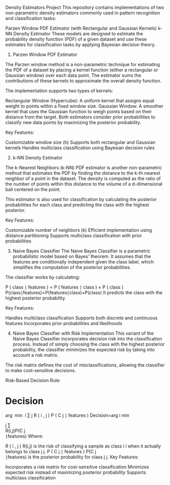 Density Estimators Project
This repository contains implementations of two non-parametric density estimators commonly used in pattern recognition and classification tasks:

Parzen Window PDF Estimator (with Rectangular and Gaussian Kernels)
k-NN Density Estimator
These models are designed to estimate the probability density function (PDF) of a given dataset and use these estimates for classification tasks by applying Bayesian decision theory.


1. Parzen Window PDF Estimator

The Parzen window method is a non-parametric technique for estimating the PDF of a dataset by placing a kernel function (either a rectangular or Gaussian window) over each data point. The estimator sums the contributions of these kernels to approximate the overall density function.

The implementation supports two types of kernels:

Rectangular Window (Hypercube): A uniform kernel that assigns equal weight to points within a fixed window size.
Gaussian Window: A smoother kernel that uses the Gaussian function to weigh points based on their distance from the target.
Both estimators consider prior probabilities to classify new data points by maximizing the posterior probability.

Key Features:

Customizable window size (h)
Supports both rectangular and Gaussian kernels
Handles multiclass classification using Bayesian decision rules



2. k-NN Density Estimator

The k-Nearest Neighbors (k-NN) PDF estimator is another non-parametric method that estimates the PDF by finding the distance to the k-th nearest neighbor of a point in the dataset. The density is computed as the ratio of the number of points within this distance to the volume of a d-dimensional ball centered on the point.

This estimator is also used for classification by calculating the posterior probabilities for each class and predicting the class with the highest posterior.

Key Features:

Customizable number of neighbors (k)
Efficient implementation using distance partitioning
Supports multiclass classification with prior probabilities


3. Naive Bayes Classifier
The Naive Bayes Classifier is a parametric probabilistic model based on Bayes' theorem. It assumes that the features are conditionally independent given the class label, which simplifies the computation of the posterior probabilities.

The classifier works by calculating:

P
(
class
∣
features
)
∝
P
(
features
∣
class
)
×
P
(
class
)
P(class∣features)∝P(features∣class)×P(class)
It predicts the class with the highest posterior probability.

Key Features:

Handles multiclass classification
Supports both discrete and continuous features
Incorporates prior probabilities and likelihoods

4. Naive Bayes Classifier with Risk Implementation
This variant of the Naive Bayes Classifier incorporates decision risk into the classification process. Instead of simply choosing the class with the highest posterior probability, the classifier minimizes the expected risk by taking into account a risk matrix.

The risk matrix defines the cost of misclassifications, allowing the classifier to make cost-sensitive decisions.

Risk-Based Decision Rule:

Decision
=
arg
⁡
min
⁡
i
∑
j
R
(
i
,
j
)
P
(
C
j
∣
features
)
Decision=arg 
i
min
​	
  
j
∑
​	
 R(i,j)P(C 
j
​	
 ∣features)
Where:

R
(
i
,
j
)
R(i,j) is the risk of classifying a sample as class 
i
i when it actually belongs to class 
j
j.
P
(
C
j
∣
features
)
P(C 
j
​	
 ∣features) is the posterior probability for class 
j
j.
Key Features:

Incorporates a risk matrix for cost-sensitive classification
Minimizes expected risk instead of maximizing posterior probability
Supports multiclass classification
